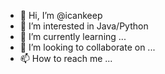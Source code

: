- 👋 Hi, I’m @icankeep
- 👀 I’m interested in Java/Python
- 🌱 I’m currently learning ...
- 💞️ I’m looking to collaborate on ...
- 📫 How to reach me ...

<!---
icankeep/icankeep is a ✨ special ✨ repository because its `README.md` (this file) appears on your GitHub profile.
You can click the Preview link to take a look at your changes.
--->
